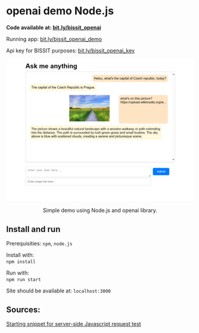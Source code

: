 # openai demo Node.js

**Code available at: [bit.ly/bissit_openai](https://bit.ly/bissit_openai)**

Running app: [bit.ly/bissit_openai_demo](https://bit.ly/bissit_openai_demo)

Api key for BISSIT purposes: [bit.ly/bissit_openai_key](https://bit.ly/bissit_openai_key)

<p align="center">
  <img src="assets/screenshot.png" alt="Screenshot" width="800"/>
</p>
<p align="center">
  Simple demo using Node.js and openai library.
</p>

## Install and run
Prerequisities: `npm`, `node.js`

Install with:<br>
`npm install`

Run with:<br>
`npm run start`

Site should be available at: `localhost:3000`

## Sources:

[Starting snippet for server-side Javascript request test](https://platform.openai.com/docs/quickstart?context=node)

